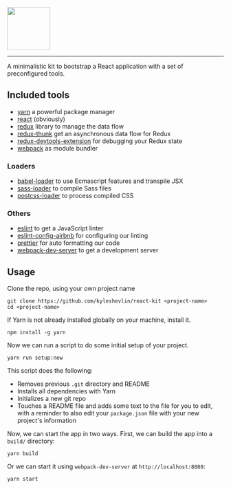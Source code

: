 <img src="http://i.imgur.com/b5Ole4s.png" height="100" />

---

A minimalistic kit to bootstrap a React application with a set of preconfigured tools.

## Included tools
- [yarn](https://github.com/yarnpkg/yarn) a powerful package manager
- [react](https://facebook.github.io/react/) (obviously)
- [redux](http://redux.js.org/) library to manage the data flow
- [redux-thunk](https://github.com/gaearon/redux-thunk) get an asynchronous data flow for Redux
- [redux-devtools-extension](https://github.com/zalmoxisus/redux-devtools-extension) for debugging your Redux state
- [webpack](https://webpack.github.io/docs/) as module bundler

### Loaders
- [babel-loader](https://github.com/babel/babel-loader) to use Ecmascript features and transpile JSX
- [sass-loader](https://github.com/jtangelder/sass-loader) to compile Sass files
- [postcss-loader](https://github.com/postcss/postcss-loader) to process compiled CSS

### Others
- [eslint](http://eslint.org/) to get a JavaScript linter
- [eslint-config-airbnb](https://www.npmjs.com/package/eslint-config-airbnb) for configuring our linting
- [prettier](https://github.com/prettier/prettier) for auto formatting our code
- [webpack-dev-server](https://webpack.github.io/docs/webpack-dev-server.html) to get a development server

## Usage

Clone the repo, using your own project name
```
git clone https://github.com/kyleshevlin/react-kit <project-name>
cd <project-name>
```

If Yarn is not already installed globally on your machine, install it.
```
npm install -g yarn
```

Now we can run a script to do some initial setup of your project.
```
yarn run setup:new
```
This script does the following:
* Removes previous `.git` directory and README
* Installs all dependencies with Yarn
* Initializes a new git repo
* Touches a README file and adds some text to the file for you to edit, with a reminder to also edit your `package.json` file with your new project's information

Now, we can start the app in two ways. First, we can build the app into a `build/` directory:
```
yarn build
```

Or we can start it using `webpack-dev-server` at `http://localhost:8080`:
```
yarn start
```
